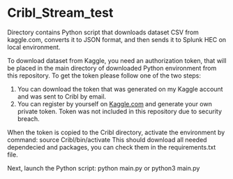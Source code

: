 # Cribl_Stream_test

Directory contains Python script that downloads dataset CSV from kaggle.com, converts it to JSON format, and then sends it to Splunk HEC on local environment.

To download dataset from Kaggle, you need an authorization token, that will be placed in the main directory of downloaded Python environment from this repository.
To get the token please follow one of the two steps:
1. You can download the token that was generated on my Kaggle account and was sent to Cribl by email.
2. You can register by yourself on [Kaggle.com](https://www.kaggle.com/) and generate your own private token.
Token was not included in this repository due to security breach.

When the token is copied to the Cribl directory, activate the environment by command:
source Cribl/bin/activate
This should download all needed dependecied and packages, you can check them in the requirements.txt file.

Next, launch the Python script:
python main.py
or 
python3 main.py

